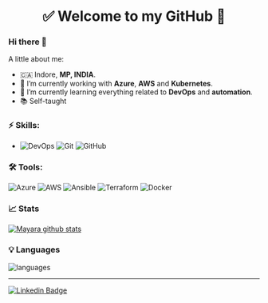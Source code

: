 
<h1 align="center"> 
	✅ Welcome to my GitHub 🚀
</h1>

### Hi there 👋

<!--
**aviinash3/aviinash3** is a ✨ _special_ ✨ repository because its `README.md` (this file) appears on your GitHub profile.
-->

A little about me:

- 🇨🇦  Indore, **MP, INDIA**.
- 🔭  I’m currently working with **Azure**, **AWS** and **Kubernetes**.
- 🌱  I’m currently learning everything related to **DevOps** and **automation**.
- 📚  Self-taught

### ⚡ Skills:
- ![DevOps](https://img.shields.io/badge/-DevOps-yellowgreen) ![Git](https://img.shields.io/badge/-Git-F05032?&logo=git&logoColor=FFFFFF) ![GitHub](https://img.shields.io/badge/-GitHub-181717?&logo=GitHub&logoColor=FFFFFF)

### 🛠 Tools:
![Azure](https://img.shields.io/badge/-Azure-326CE5?&logo=Azure&logoColor=FFFFFF) ![AWS](https://img.shields.io/badge/-AWS-232F3E?&logo=amazon%20aws&logoColor=FFFFFF) ![Ansible](https://img.shields.io/badge/-Ansible-EE0000?&logo=ansible&logoColor=FFFFFF) ![Terraform](https://img.shields.io/badge/-Terraform-623CE4?&logo=terraform&logoColor=FFFFF) ![Docker](https://img.shields.io/badge/-Docker-2496ED?&logo=docker&logoColor=FFFFFF)

### 📈 Stats 
 
[![Mayara github stats](https://github-readme-stats.vercel.app/api?username=aviinash3&theme=cobalt&show_icons=true)](https://github.com/aviinash3/github-readme-stats)

### 💡  Languages 
![languages](https://github-readme-stats.vercel.app/api/top-langs/?username=aviinash3&hide=scss&layout=compact&theme=cobalt&title_color=2ED3EA)

<hr>

[![Linkedin Badge](https://img.shields.io/badge/-LinkedIn-blue?style=flat-square&logo=Linkedin&logoColor=white&link=https://www.linkedin.com/in/aviinashkr/)](https://www.linkedin.com/in/aviinashkr/)
